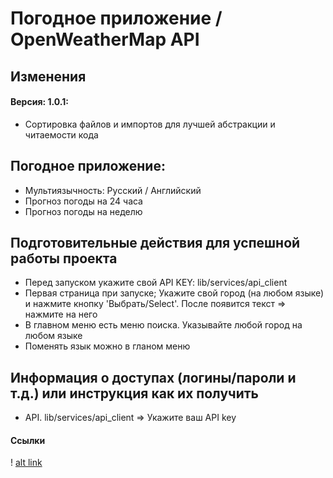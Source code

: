 # Погодное приложение / OpenWeatherMap API

## Изменения

#### Версия: 1.0.1:

-   Сортировка файлов и импортов для лучшей абстракции и читаемости кода

## Погодное приложение:

-   Мультиязычность: Русский / Английский
-   Прогноз погоды на 24 часа
-   Прогноз погоды на неделю

## Подготовительные действия для успешной работы проекта

-   Перед запуском укажите свой API KEY: lib/services/api_client
-   Первая страница при запуске; Укажите свой город (на любом языке) и нажмите кнопку 'Выбрать/Select'. После появится текст => нажмите на него
-   В главном меню есть меню поиска. Указывайте любой город на любом языке
-   Поменять язык можно в гланом меню

## Информация о доступах (логины/пароли и т.д.) или инструкция как их получить

-   API. lib/services/api_client => Укажите ваш API key

#### Ссылки

<!-- Получить API KEY -->

! [alt link](https://openweathermap.org/api/one-call-api#multi)
